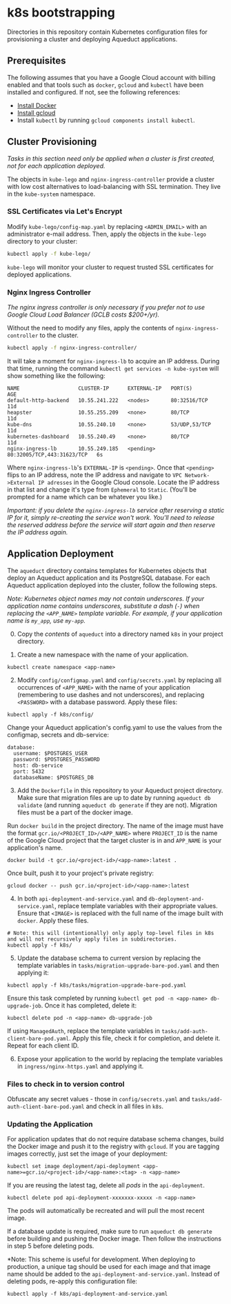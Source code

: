 # k8s bootstrapping

Directories in this repository contain Kubernetes configuration files for provisioning a cluster and deploying Aqueduct applications.

## Prerequisites

The following assumes that you have a Google Cloud account with billing enabled and that tools such as `docker`, `gcloud` and `kubectl` have been installed and configured. If not, see the following references:

- [Install Docker](https://www.docker.com/community-edition)
- [Install gcloud](https://cloud.google.com/sdk/downloads)
- Install `kubectl` by running `gcloud components install kubectl`.

## Cluster Provisioning

*Tasks in this section need only be applied when a cluster is first created, not for each application deployed.*

The objects in `kube-lego` and `nginx-ingress-controller` provide a cluster with low cost alternatives to load-balancing with SSL termination. They live in the `kube-system` namespace.

### SSL Certificates via Let's Encrypt

Modify `kube-lego/config-map.yaml` by replacing `<ADMIN_EMAIL>` with an administrator e-mail address. Then, apply the objects in the `kube-lego` directory to your cluster:

```bash
kubectl apply -f kube-lego/
```

`kube-lego` will monitor your cluster to request trusted SSL certificates for deployed applications.

### Nginx Ingress Controller

*The nginx ingress controller is only necessary if you prefer not to use Google Cloud Load Balancer (GCLB costs $200+/yr).*

Without the need to modify any files, apply the contents of `nginx-ingress-controller` to the cluster.

```bash
kubectl apply -f nginx-ingress-controller/
```

It will take a moment for `nginx-ingress-lb` to acquire an IP address. During that time, running the command `kubectl get services -n kube-system` will show something like the following:

```
NAME                   CLUSTER-IP      EXTERNAL-IP   PORT(S)                      AGE
default-http-backend   10.55.241.222   <nodes>       80:32516/TCP                 11d
heapster               10.55.255.209   <none>        80/TCP                       11d
kube-dns               10.55.240.10    <none>        53/UDP,53/TCP                11d
kubernetes-dashboard   10.55.240.49    <none>        80/TCP                       11d
nginx-ingress-lb       10.55.249.185   <pending>     80:32005/TCP,443:31623/TCP   6s
```

Where `nginx-ingress-lb`'s `EXTERNAL-IP` is `<pending>`. Once that `<pending>` flips to an IP address, note the IP address and navigate to `VPC Network->External IP adresses` in the Google Cloud console. Locate the IP address in that list and change it's type from `Ephemeral` to `Static`. (You'll be prompted for a name which can be whatever you like.)

*Important: if you delete the `nginx-ingress-lb` service after reserving a static IP for it, simply re-creating the service won't work. You'll need to release the reserved address before the service will start again and then reserve the IP address again.*

## Application Deployment

The `aqueduct` directory contains templates for Kubernetes objects that deploy an Aqueduct application and its PostgreSQL database. For each Aqueduct application deployed into the cluster, follow the following steps.

*Note: Kubernetes object names may not contain underscores. If your application name contains underscores, substitute a dash (`-`) when replacing the `<APP_NAME>` template variable. For example, if your application name is `my_app`, use `my-app`.*

0. Copy the *contents* of `aqueduct` into a directory named `k8s` in your project directory.

1. Create a new namespace with the name of your application.

```
kubectl create namespace <app-name>
```

2. Modify `config/configmap.yaml` and `config/secrets.yaml` by replacing all occurrences of `<APP_NAME>` with the name of your application (remembering to use dashes and not underscores), and replacing `<PASSWORD>` with a database password. Apply these files:

```
kubectl apply -f k8s/config/
```

Change your Aqueduct application's config.yaml to use the values from the configmap, secrets and db-service:

```
database:
  username: $POSTGRES_USER
  password: $POSTGRES_PASSWORD
  host: db-service
  port: 5432
  databaseName: $POSTGRES_DB
```

3. Add the `Dockerfile` in this repository to your Aqueduct project directory. Make sure that migration files are up to date by running `aqueduct db validate` (and running `aqueduct db generate` if they are not). Migration files must be a part of the docker image.

Run `docker build` in the project directory. The name of the image must have the format `gcr.io/<PROJECT_ID>/<APP_NAME>` where `PROJECT_ID` is the name of the Google Cloud project that the target cluster is in and `APP_NAME` is your application's name.

```
docker build -t gcr.io/<project-id>/<app-name>:latest .
```

Once built, push it to your project's private registry:

```
gcloud docker -- push gcr.io/<project-id>/<app-name>:latest
```

4. In both `api-deployment-and-service.yaml` and `db-deployment-and-service.yaml`, replace template variables with their appropriate values. Ensure that `<IMAGE>` is replaced with the full name of the image built with `docker`. Apply these files.

```
# Note: this will (intentionally) only apply top-level files in k8s and will not recursively apply files in subdirectories.
kubectl apply -f k8s/
```

5. Update the database schema to current version by replacing the template variables in `tasks/migration-upgrade-bare-pod.yaml` and then applying it:

```
kubectl apply -f k8s/tasks/migration-upgrade-bare-pod.yaml
```

Ensure this task completed by running `kubectl get pod -n <app-name> db-upgrade-job`. Once it has completed, delete it:

```
kubectl delete pod -n <app-name> db-upgrade-job
```

If using `ManagedAuth`, replace the template variables in `tasks/add-auth-client-bare-pod.yaml`. Apply this file, check it for completion, and delete it. Repeat for each client ID.

6. Expose your application to the world by replacing the template variables in `ingress/nginx-https.yaml` and applying it.

### Files to check in to version control

Obfuscate any secret values - those in `config/secrets.yaml` and `tasks/add-auth-client-bare-pod.yaml` and check in all files in `k8s`.

### Updating the Application

For application updates that do not require database schema changes, build the Docker image and push it to the registry with `gcloud`. If you are tagging images correctly, just set the image of your deployment:

```
kubectl set image deployment/api-deployment <app-name>=gcr.io/<project-id>/<app-name>:<tag> -n <app-name>
```

If you are reusing the latest tag, delete all *pods* in the `api-deployment`.

```
kubectl delete pod api-deployment-xxxxxxx-xxxxx -n <app-name>
```

The pods will automatically be recreated and will pull the most recent image.

If a database update is required, make sure to run `aqueduct db generate` before building and pushing the Docker image. Then follow the instructions in step 5 before deleting pods.

*Note: This scheme is useful for development. When deploying to production, a unique tag should be used for each image and that image name should be added to the `api-deployment-and-service.yaml`. Instead of deleting pods, re-apply this configuration file:

```
kubectl apply -f k8s/api-deployment-and-service.yaml
```



